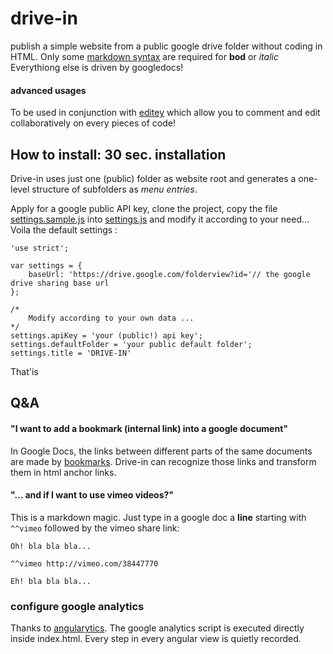 drive-in
========

publish a simple website from a public google drive folder without coding in HTML.
Only some [markdown syntax](http://daringfireball.net/projects/markdown/syntax) are required for __bod__ or _italic_
Everythiong else is driven by googledocs!


#### advanced usages
To be used in conjunction with [editey](http://www.editey.com/) which allow you to comment and edit collaboratively on every pieces of code!

## How to install: 30 sec. installation

Drive-in uses just one (public) folder as website root and generates a one-level structure of subfolders as _menu entries_.

Apply for a google public API key, clone the project, copy the file [settings.sample.js](http://) into [settings.js](http://example.com/ ) and modify it according to your need...
Voila the default settings :
	
	'use strict';

	var settings = {
  		baseUrl: 'https://drive.google.com/folderview?id='// the google drive sharing base url
	};

	/*
	  	Modify according to your own data ...
	*/
	settings.apiKey = 'your (public!) api key';
	settings.defaultFolder = 'your public default folder';
	settings.title = 'DRIVE-IN'

That'is

## Q&A
#### "I want to add a bookmark (internal link) into a google document"
In Google Docs, the links between different parts of the same documents are made by [bookmarks](https://support.google.com/docs/answer/45352?hl=en). Drive-in can recognize those links and transform them in html anchor links.

#### "... and if I want to use vimeo videos?"
This is a markdown magic. Just type in a google doc a __line__ starting with `^^vimeo` followed by the vimeo share link:

	Oh! bla bla bla...
	
	^^vimeo http://vimeo.com/38447770
	
	Eh! bla bla bla...

### configure google analytics
Thanks to [angularytics](https://github.com/mgonto/angularytics). The google analytics script is executed directly inside index.html. Every step in every angular view is quietly recorded.


<!--
#### "How can UI intagrate BIBTEX references?"
There is a bibtex javascript parser for google docs named . -->